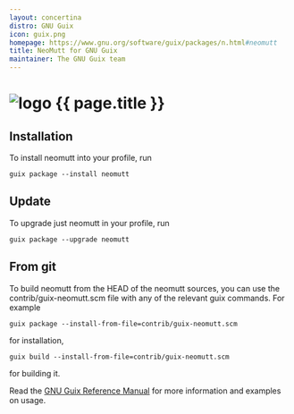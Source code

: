 ```yaml
---
layout: concertina
distro: GNU Guix
icon: guix.png
homepage: https://www.gnu.org/software/guix/packages/n.html#neomutt
title: NeoMutt for GNU Guix
maintainer: The GNU Guix team
---
```


# ![logo](/images/distros/{{page.icon}}) {{ page.title }}

## Installation <a class="offset" id="install"></a>

To install neomutt into your profile, run

```
guix package --install neomutt
```

## Update <a class="offset" id="update"></a>

To upgrade just neomutt in your profile, run

```
guix package --upgrade neomutt
```

## From git <a class="offset" id="dev-build"></a>

To build neomutt from the HEAD of the neomutt sources,
you can use the contrib/guix-neomutt.scm file with any
of the relevant guix commands. For example

```
guix package --install-from-file=contrib/guix-neomutt.scm
```

for installation,

```
guix build --install-from-file=contrib/guix-neomutt.scm
```

for building it.

Read the [GNU Guix Reference Manual](https://www.gnu.org/software/guix/manual/guix.html) for more information
and examples on usage.